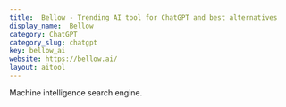 ```yaml
---
title:  Bellow - Trending AI tool for ChatGPT and best alternatives
display_name:  Bellow
category: ChatGPT
category_slug: chatgpt
key: bellow_ai
website: https://bellow.ai/
layout: aitool
---
```


Machine intelligence search engine.
